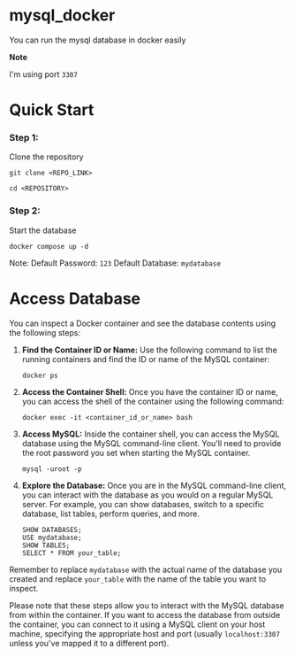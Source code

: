 # mysql_docker

You can run the mysql database in docker easily


**Note** 

I'm using port `3307`

# Quick Start
### Step 1:
Clone the repository
```
git clone <REPO_LINK>
```
```
cd <REPOSITORY>
```

### Step 2:
Start the database
```
docker compose up -d
```

Note:
Default Password: `123`
Default Database: `mydatabase`


# Access Database
You can inspect a Docker container and see the database contents using the following steps:

1. **Find the Container ID or Name:** Use the following command to list the running containers and find the ID or name of the MySQL container:

   ```
   docker ps
   ```

2. **Access the Container Shell:** Once you have the container ID or name, you can access the shell of the container using the following command:

   ```
   docker exec -it <container_id_or_name> bash
   ```

3. **Access MySQL:** Inside the container shell, you can access the MySQL database using the MySQL command-line client. You'll need to provide the root password you set when starting the MySQL container.

   ```
   mysql -uroot -p
   ```

4. **Explore the Database:** Once you are in the MySQL command-line client, you can interact with the database as you would on a regular MySQL server. For example, you can show databases, switch to a specific database, list tables, perform queries, and more.

   ```
   SHOW DATABASES;
   USE mydatabase;
   SHOW TABLES;
   SELECT * FROM your_table;
   ```

Remember to replace `mydatabase` with the actual name of the database you created and replace `your_table` with the name of the table you want to inspect.

Please note that these steps allow you to interact with the MySQL database from within the container. If you want to access the database from outside the container, you can connect to it using a MySQL client on your host machine, specifying the appropriate host and port (usually `localhost:3307` unless you've mapped it to a different port).